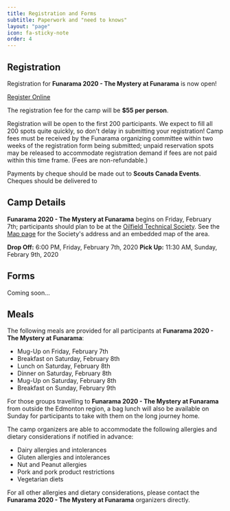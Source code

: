 ```yaml
---
title: Registration and Forms
subtitle: Paperwork and "need to knows"
layout: "page"
icon: fa-sticky-note
order: 4
---
```

## Registration
Registration for <b>Funarama 2020 - The Mystery at Funarama</b> is now open! 

<a href="https://docs.google.com/forms/d/e/1FAIpQLSdyI3x7J99EY38RXDT1K4daf2VadTUH4QtJ1Hs_u2ksvC4AXA/viewform?vc=0&c=0&w=1&usp=mail_form_link" class="button scrolly">Register Online</a>

The registration fee for the camp will be <b>$55 per person</b>.

Registration will be open to the first 200 participants. We expect to fill all 200 spots quite quickly, so don't delay in submitting your registration! Camp fees must be received by the Funarama organizing committee within two weeks of the registration form being submitted; unpaid reservation spots may be released to accommodate registration demand if fees are not paid within this time frame. (Fees are non-refundable.)

Payments by cheque should be made out to <b>Scouts Canada Events</b>. Cheques should be delivered to

## Camp Details

<b>Funarama 2020 - The Mystery at Funarama</b> begins on Friday, February 7th; participants should plan to be at the <a href="https://www.edmonton-ots.com/">Oilfield Technical Society</a>. See the <a href="../map.html">Map page</a> for the Society's address and an embedded map of the area.

<b>Drop Off:</b> 6:00 PM, Friday, February 7th, 2020
<b>Pick Up:</b> 11:30 AM, Sunday, Febrary 9th, 2020

## Forms

Coming soon...

## Meals

The following meals are provided for all participants at <b>Funarama 2020 - The Mystery at Funarama</b>:

<ul>
<li>Mug-Up on Friday, February 7th</li>
<li>Breakfast on Saturday, February 8th</li>
<li>Lunch on Saturday, February 8th</li>
<li>Dinner on Saturday, February 8th</li>
<li>Mug-Up on Saturday, February 8th</li>
<li>Breakfast on Sunday, February 9th</li>
</ul>

For those groups travelling to <b>Funarama 2020 - The Mystery at Funarama</b> from outside the Edmonton region, a bag lunch will also be available on Sunday for participants to take with them on the long journey home.

The camp organizers are able to accommodate the following allergies and dietary considerations if notified in advance:

<ul>
<li>Dairy allergies and intolerances</li>
<li>Gluten allergies and intolerances</li>
<li>Nut and Peanut allergies</li>
<li>Pork and pork product restrictions</li>
<li>Vegetarian diets</li>
</ul>

For all other allergies and dietary considerations, please contact the <b>Funarama 2020 - The Mystery at Funarama</b> organizers directly.